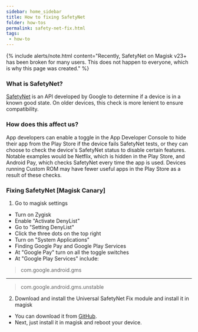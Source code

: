 ```yaml
---
sidebar: home_sidebar
title: How to fixing SafetyNet
folder: how-tos
permalink: safety-net-fix.html
tags:
 - how-to
---
```


{% include alerts/note.html content="Recently, SafetyNet on Magisk v23+ has been broken for many users. This does not happen to everyone, which is why this page was created." %}

### What is SafetyNet?
[SafetyNet](https://developer.android.com/training/safetynet/index.html) is an API developed by Google to determine if a device is in a known good state. On older devices, this check is more lenient to ensure compatibility.

### How does this affect us?
App developers can enable a toggle in the App Developer Console to hide their app from the Play Store if the device fails SafetyNet tests, or they can choose to check the device's SafetyNet status to disable certain features. 
Notable examples would be Netflix, which is hidden in the Play Store, and Android Pay, which checks SafetyNet every time the app is used. Devices running Custom ROM may have fewer useful apps in the Play Store as a result of these checks.

### Fixing SafetyNet [Magisk Canary]

1. Go to magisk settings
  * Turn on Zygisk
  * Enable "Activate DenyList"
  * Go to "Setting DenyList"
  * Click the three dots on the top right
  * Turn on "System Applications"
  * Finding Google Pay and Google Play Services
  * At "Google Pay" turn on all the toggle switches
  * At "Google Play Services" include:
> com.google.android.gms
 ----
> com.google.android.gms.unstable
	  
2. Download and install the Universal SafetyNet Fix module and install it in magisk
  * You can download it from [GitHub](https://github.com/kdrag0n/safetynet-fix/releases).
  * Next, just install it in magisk and reboot your device.
